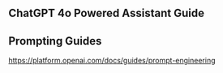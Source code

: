 ## ChatGPT 4o Powered Assistant Guide



## Prompting Guides

https://platform.openai.com/docs/guides/prompt-engineering